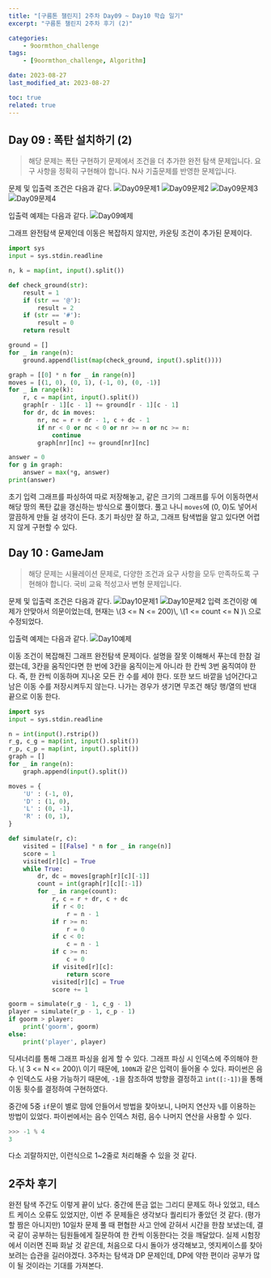 ```yaml
---
title: "[구름톤 챌린지] 2주차 Day09 ~ Day10 학습 일기"
excerpt: "구름톤 챌린지 2주차 후기 (2)"

categories:
    - 9oormthon_challenge
tags:
    - [9oormthon_challenge, Algorithm]

date: 2023-08-27
last_modified_at: 2023-08-27

toc: true
related: true
---
```


## Day 09 : 폭탄 설치하기 (2)

> 해당 문제는 폭탄 구현하기 문제에서 조건을 더 추가한 완전 탐색 문제입니다. 요구 사항을 정확히 구현해야 합니다. N사 기출문제를 반영한 문제입니다.

문제 및 입출력 조건은 다음과 같다.
![Day09문제1](https://github.com/Tolerblanc/Tolerblanc.github.io/assets/52883827/65af19a2-7a17-4de0-9840-c4ed68bcd2d2)
![Day09문제2](https://github.com/Tolerblanc/Tolerblanc.github.io/assets/52883827/382a8bb0-a149-48de-8668-8f52b34c7b95)
![Day09문제3](https://github.com/Tolerblanc/Tolerblanc.github.io/assets/52883827/4e90a165-8b8d-4bac-b89b-662f0ad99275)
![Day09문제4](https://github.com/Tolerblanc/Tolerblanc.github.io/assets/52883827/17d67a70-f1c3-4272-b22c-f29c556dcc48)

입출력 예제는 다음과 같다.
![Day09예제](https://github.com/Tolerblanc/Tolerblanc.github.io/assets/52883827/973d18e2-41b3-4cd3-9508-e61f13542644)

그래프 완전탐색 문제인데 이동은 복잡하지 않지만, 카운팅 조건이 추가된 문제이다.

```python
import sys
input = sys.stdin.readline

n, k = map(int, input().split())

def check_ground(str):
    result = 1
    if (str == '@'):
        result = 2
    if (str == '#'):
        result = 0
    return result

ground = []
for _ in range(n):
    ground.append(list(map(check_ground, input().split())))

graph = [[0] * n for _ in range(n)]
moves = [(1, 0), (0, 1), (-1, 0), (0, -1)]
for _ in range(k):
    r, c = map(int, input().split())
    graph[r - 1][c - 1] += ground[r - 1][c - 1]
    for dr, dc in moves:
        nr, nc = r + dr - 1, c + dc - 1
        if nr < 0 or nc < 0 or nr >= n or nc >= n:
            continue
        graph[nr][nc] += ground[nr][nc]

answer = 0
for g in graph:
    answer = max(*g, answer)
print(answer)
```

초기 입력 그래프를 파싱하여 따로 저장해놓고, 같은 크기의 그래프를 두어 이동하면서 해당 땅의 폭탄 값을 갱신하는 방식으로 풀이했다. 풀고 나니 `moves`에 (0, 0)도 넣어서 깔끔하게 만들 걸 생각이 든다. 초기 파싱만 잘 하고, 그래프 탐색법을 알고 있다면 어렵지 않게 구현할 수 있다.

## Day 10 : GameJam

> 해당 문제는 시뮬레이션 문제로, 다양한 조건과 요구 사항을 모두 만족하도록 구현해야 합니다. 국비 교육 적성고사 변형 문제입니다.

문제 및 입출력 조건은 다음과 같다.
![Day10문제1](https://github.com/Tolerblanc/Tolerblanc.github.io/assets/52883827/bed1f795-9de6-4e3f-91da-c20a30ddad4a)
![Day10문제2](https://github.com/Tolerblanc/Tolerblanc.github.io/assets/52883827/32b9303e-0578-431f-b6ac-3e6477c65e67)
입력 조건이랑 예제가 안맞아서 의문이었는데, 현재는 \\(3 <= N <= 200)\\, \\(1 <= count <= N )\\ 으로 수정되었다.

입출력 예제는 다음과 같다.
![Day10예제](https://github.com/Tolerblanc/Tolerblanc.github.io/assets/52883827/b0713f60-c2fd-4a4f-91d8-2586cae8b212)

이동 조건이 복잡해진 그래프 완전탐색 문제이다. 설명을 잘못 이해해서 푸는데 한참 걸렸는데, 3칸을 움직인다면 한 번에 3칸을 움직이는게 아니라 한 칸씩 3번 움직여야 한다. 즉, 한 칸씩 이동하며 지나온 모든 칸 수를 세야 한다. 또한 보드 바깥을 넘어간다고 남은 이동 수를 저장시켜두지 않는다. 나가는 경우가 생기면 무조건 해당 행/열의 반대 끝으로 이동 한다.

```python
import sys
input = sys.stdin.readline

n = int(input().rstrip())
r_g, c_g = map(int, input().split())
r_p, c_p = map(int, input().split())
graph = []
for _ in range(n):
    graph.append(input().split())

moves = {
    'U' : (-1, 0),
    'D' : (1, 0),
    'L' : (0, -1),
    'R' : (0, 1),
}

def simulate(r, c):
    visited = [[False] * n for _ in range(n)]
    score = 1
    visited[r][c] = True
    while True:
        dr, dc = moves[graph[r][c][-1]]
        count = int(graph[r][c][:-1])
        for _ in range(count):
            r, c = r + dr, c + dc
            if r < 0:
                r = n - 1
            if r >= n:
                r = 0
            if c < 0:
                c = n - 1
            if c >= n:
                c = 0
            if visited[r][c]:
                return score
            visited[r][c] = True
            score += 1

goorm = simulate(r_g - 1, c_g - 1)
player = simulate(r_p - 1, c_p - 1)
if goorm > player:
    print('goorm', goorm)
else:
    print('player', player)
```

딕셔너리를 통해 그래프 파싱을 쉽게 할 수 있다. 그래프 파싱 시 인덱스에 주의해야 한다. \\( 3 <= N <= 200)\\ 이기 때문에, `100N`과 같은 입력이 들어올 수 있다. 파이썬은 음수 인덱스도 사용 가능하기 때문에, `-1`을 참조하여 방향을 결정하고 `int([:-1])`을 통해 이동 횟수를 결정하여 구현하였다.

중간에 5중 `if`문이 별로 맘에 안들어서 방법을 찾아보니, 나머지 연산자 `%`를 이용하는 방법이 있었다. 파이썬에서는 음수 인덱스 처럼, 음수 나머지 연산을 사용할 수 있다.

```python
>>> -1 % 4
3
```

다소 괴랄하지만, 이런식으로 1~2줄로 처리해줄 수 있을 것 같다.

## 2주차 후기

완전 탐색 주간도 이렇게 끝이 났다. 중간에 뜬금 없는 그리디 문제도 하나 있었고, 테스트 케이스 오류도 있었지만, 이번 주 문제들은 생각보다 퀄리티가 좋았던 것 같다. (평가할 짬은 아니지만) 10일차 문제 풀 때 편협한 사고 안에 갇혀서 시간을 한참 보냈는데, 결국 같이 공부하는 팀원들에게 질문하여 한 칸씩 이동한다는 것을 깨달았다. 실제 시험장에서 이러면 진짜 화날 것 같은데, 처음으로 다시 돌아가 생각해보고, 엣지케이스를 찾아보려는 습관을 길러야겠다. 3주차는 탐색과 DP 문제인데, DP에 약한 편이라 공부가 많이 될 것이라는 기대를 가져본다.
